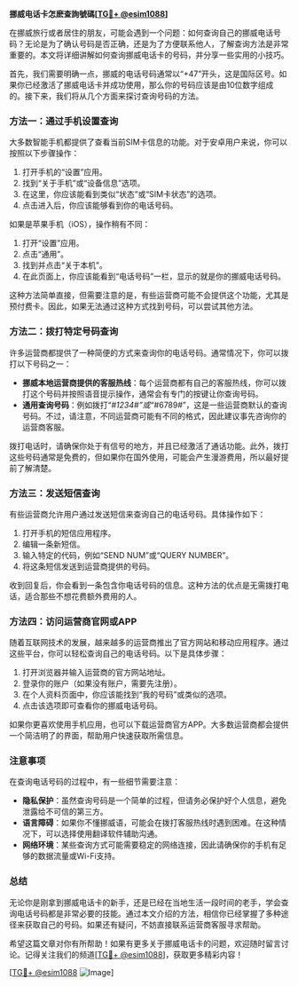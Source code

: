 **挪威电话卡怎麽查詢號碼[[TG💪+ @esim1088](https://t.me/s/esim1088)]**

在挪威旅行或者居住的朋友，可能会遇到一个问题：如何查询自己的挪威电话号码？无论是为了确认号码是否正确，还是为了方便联系他人，了解查询方法是非常重要的。本文将详细讲解如何查询挪威电话卡的号码，并分享一些实用的小技巧。

首先，我们需要明确一点，挪威的电话号码通常以“+47”开头，这是国际区号。如果你已经激活了挪威电话卡并成功使用，那么你的号码应该是由10位数字组成的。接下来，我们将从几个方面来探讨查询号码的方法。

### 方法一：通过手机设置查询

大多数智能手机都提供了查看当前SIM卡信息的功能。对于安卓用户来说，你可以按照以下步骤操作：

1. 打开手机的“设置”应用。
2. 找到“关于手机”或“设备信息”选项。
3. 在这里，你应该能看到类似“状态”或“SIM卡状态”的选项。
4. 点击进入后，你应该能够看到你的电话号码。

如果是苹果手机（iOS），操作稍有不同：

1. 打开“设置”应用。
2. 点击“通用”。
3. 找到并点击“关于本机”。
4. 在此页面上，你应该能看到“电话号码”一栏，显示的就是你的挪威电话号码。

这种方法简单直接，但需要注意的是，有些运营商可能不会提供这个功能，尤其是预付费卡。因此，如果无法通过这种方式找到号码，可以尝试其他方法。

### 方法二：拨打特定号码查询

许多运营商都提供了一种简便的方式来查询你的电话号码。通常情况下，你可以拨打以下号码之一：

- **挪威本地运营商提供的客服热线**：每个运营商都有自己的客服热线，你可以拨打这个号码并按照语音提示操作，通常会有专门的按键让你查询号码。
- **通用查询号码**：例如拨打“*#1234#”或“*#6789#”，这是一些运营商默认的查询号码。不过，请注意，不同运营商可能有不同的格式，因此建议事先咨询你的运营商客服。

拨打电话时，请确保你处于有信号的地方，并且已经激活了通话功能。此外，拨打这些号码通常是免费的，但如果你在国外使用，可能会产生漫游费用，所以最好提前了解清楚。

### 方法三：发送短信查询

有些运营商允许用户通过发送短信来查询自己的电话号码。具体操作如下：

1. 打开手机的短信应用程序。
2. 编辑一条新短信。
3. 输入特定的代码，例如“SEND NUM”或“QUERY NUMBER”。
4. 将这条短信发送到运营商提供的号码。

收到回复后，你会看到一条包含你电话号码的信息。这种方法的优点是无需拨打电话，适合那些不想花费额外费用的人。

### 方法四：访问运营商官网或APP

随着互联网技术的发展，越来越多的运营商推出了官方网站和移动应用程序。通过这些平台，你可以轻松查询自己的电话号码。以下是具体步骤：

1. 打开浏览器并输入运营商的官方网站地址。
2. 登录你的账户（如果没有账户，需要先注册）。
3. 在个人资料页面中，你应该能找到“我的号码”或类似的选项。
4. 点击该选项即可查看你的挪威电话号码。

如果你更喜欢使用手机应用，也可以下载运营商官方APP。大多数运营商都会提供一个简洁明了的界面，帮助用户快速获取所需信息。

### 注意事项

在查询电话号码的过程中，有一些细节需要注意：

- **隐私保护**：虽然查询号码是一个简单的过程，但请务必保护好个人信息，避免泄露给不可信的第三方。
- **语言障碍**：如果你不懂挪威语，可能会在拨打客服热线时遇到困难。在这种情况下，可以选择使用翻译软件辅助沟通。
- **网络环境**：某些查询方式可能需要稳定的网络连接，因此请确保你的手机有足够的数据流量或Wi-Fi支持。

### 总结

无论你是刚拿到挪威电话卡的新手，还是已经在当地生活一段时间的老手，学会查询电话号码都是非常必要的技能。通过本文介绍的方法，相信你已经掌握了多种途径来获取自己的号码。如果还有疑问，不妨直接联系运营商客服寻求帮助。

希望这篇文章对你有所帮助！如果有更多关于挪威电话卡的问题，欢迎随时留言讨论。记得关注我们的频道[[TG💪+ @esim1088](https://t.me/s/esim1088)]，获取更多精彩内容！

[[TG💪+ @esim1088](https://t.me/s/esim1088) ![Image](https://i.postimg.cc/4NQfJmqS/Snipaste-2025-05-13-00-14-12.png)]
